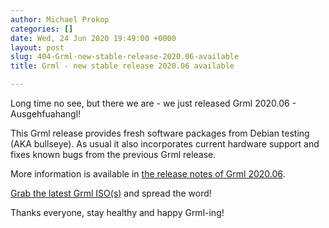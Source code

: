 ```yaml
---
author: Michael Prokop
categories: []
date: Wed, 24 Jun 2020 19:49:00 +0000
layout: post
slug: 404-Grml-new-stable-release-2020.06-available
title: Grml - new stable release 2020.06 available

---
```

Long time no see, but there we are \- we just released Grml 2020\.06 \- Ausgehfuahangl!

This Grml release provides fresh software packages from Debian testing (AKA bullseye). As usual it also incorporates current hardware support and fixes known bugs from the previous Grml release.

More information is available in [the release notes of Grml 2020\.06](https://grml.org/changelogs/README-grml-2020.06/).

[Grab the latest Grml ISO(s)](https://grml.org/download/) and spread the word!

Thanks everyone, stay healthy and happy Grml\-ing!
